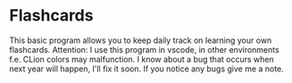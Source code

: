 # Flashcards
This basic program allows you to keep daily track on learning your own flashcards.
Attention:
I use this program in vscode, in other environments f.e. CLion colors may malfunction.
I know about a bug that occurs when next year will happen, I'll fix it soon.
If you notice any bugs give me a note.

